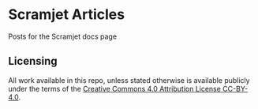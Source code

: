 # Scramjet Articles

Posts for the Scramjet docs page

## Licensing

All work available in this repo, unless stated otherwise is available publicly under the terms of 
the [Creative Commons 4.0 Attribution License CC-BY-4.0](https://creativecommons.org/licenses/by/4.0/).
